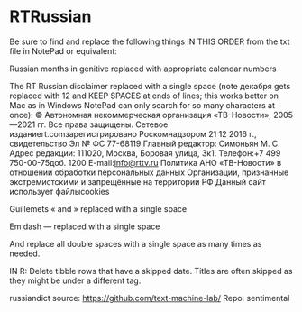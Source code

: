 # RTRussian

Be sure to find and replace the following things IN THIS ORDER from the txt file in NotePad or equivalent:

Russian months in genitive replaced with appropriate calendar numbers

The RT Russian disclaimer replaced with a single space (note декабря gets replaced with 12 and KEEP SPACES at ends of lines; this works better on Mac as in Windows NotePad can only search for so many characters at once):
© Автономная некоммерческая организация «ТВ-Новости», 2005—2021 гг. Все права защищены. Сетевое изданиеrt.comзарегистрировано Роскомнадзором 21 12 2016 г., свидетельство Эл № ФС 77-68119 Главный редактор: Симоньян М. С. Адрес редакции: 111020, Москва, Боровая улица, 3к1. Телефон:+7 499 750-00-75доб. 1200 E-mail:info@rttv.ru Политика АНО «ТВ-Новости» в отношении обработки персональных данных Организации, признанные экстремистскими и запрещённые на территории РФ Данный сайт использует файлыcookies

Guillemets « and » replaced with a single space

Em dash — replaced with a single space

And replace all double spaces with a single space as many times as needed.

IN R: Delete tibble rows that have a skipped date. Titles are often skipped
 as they might be under a different tag.

russiandict source: https://github.com/text-machine-lab/ Repo: sentimental

